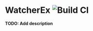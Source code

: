 # WatcherEx ![Build CI](https://github.com/lcpojr/watcher_ex/workflows/CI/badge.svg)

**TODO: Add description**

